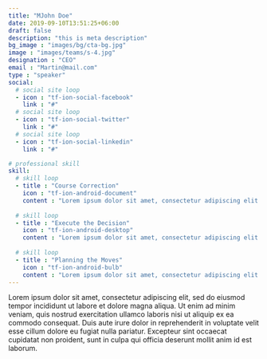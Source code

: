 ```yaml
---
title: "MJohn Doe"
date: 2019-09-10T13:51:25+06:00
draft: false
description: "this is meta description"
bg_image : "images/bg/cta-bg.jpg"
image : "images/teams/s-4.jpg"
designation : "CEO"
email : "Martin@mail.com"
type : "speaker"
social:
  # social site loop
  - icon : "tf-ion-social-facebook"
    link : "#"
  # social site loop
  - icon : "tf-ion-social-twitter"
    link : "#"
  # social site loop
  - icon : "tf-ion-social-linkedin"
    link : "#"

# professional skill
skill:
  # skill loop
  - title : "Course Correction"
    icon : "tf-ion-android-document"
    content : "Lorem ipsum dolor sit amet, consectetur adipiscing elit. Morbi hendrerit elit turpis, a porttitor tellus sollicitudin at."
    
  # skill loop
  - title : "Execute the Decision"
    icon : "tf-ion-android-desktop"
    content : "Lorem ipsum dolor sit amet, consectetur adipiscing elit. Morbi hendrerit elit turpis, a porttitor tellus sollicitudin at."
    
  # skill loop
  - title : "Planning the Moves"
    icon : "tf-ion-android-bulb"
    content : "Lorem ipsum dolor sit amet, consectetur adipiscing elit. Morbi hendrerit elit turpis, a porttitor tellus sollicitudin at."
---
```


Lorem ipsum dolor sit amet, consectetur adipiscing elit, sed do eiusmod tempor incididunt ut labore et dolore magna aliqua. Ut enim ad minim veniam, quis nostrud exercitation ullamco laboris nisi ut aliquip ex ea commodo consequat. Duis aute irure dolor in reprehenderit in voluptate velit esse cillum dolore eu fugiat nulla pariatur. Excepteur sint occaecat cupidatat non proident, sunt in culpa qui officia deserunt mollit anim id est laborum.